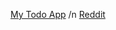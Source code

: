 [My Todo App](https://github.com/RudolfGrill/todo-app)
/n
[Reddit](https://github.com/green-fox-academy/RudolfGrill/tree/master/week-07/reddit)